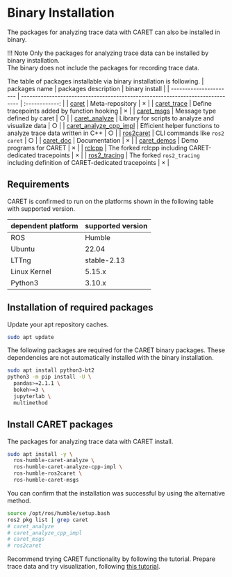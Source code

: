 # Binary Installation

The packages for analyzing trace data with CARET can also be installed in binary.

<prettier-ignore-start>
!!! Note
    Only the packages for analyzing trace data can be installed by binary installation.<br>
    The binary does not include the packages for recording trace data.
<prettier-ignore-end>

The table of packages installable via binary installation is following.
| packages name | packages description | binary install |
| ---------------------- | ----------------------------------------------------------------------------- | :------------: |
| [caret](https://github.com/tier4/caret) | Meta-repository | × |
| [caret_trace](https://github.com/tier4/caret_trace/tree/main/CARET_trace) | Define tracepoints added by function hooking | × |
| [caret_msgs](https://github.com/tier4/caret_trace/tree/main/caret_msgs) | Message type defined by caret | ○ |
| [caret_analyze](https://github.com/tier4/caret_analyze) | Library for scripts to analyze and visualize data | ○ |
| [caret_analyze_cpp_impl](https://github.com/tier4/caret_analyze_cpp_impl.git) | Efficient helper functions to analyze trace data written in C++ | ○ |
| [ros2caret](https://github.com/tier4/ros2caret.git) | CLI commands like `ros2 caret` | ○ |
| [caret_doc](https://github.com/tier4/caret_doc) | Documentation | × |
| [caret_demos](https://github.com/tier4/caret_demos) | Demo programs for CARET | × |
| [rclcpp](https://github.com/tier4/rclcpp/tree/v0.3.0) | The forked rclcpp including CARET-dedicated tracepoints | × |
| [ros2_tracing](https://github.com/tier4/ros2_tracing/tree/v0.3.0) | The forked `ros2_tracing` including definition of CARET-dedicated tracepoints | × |

## Requirements

CARET is confirmed to run on the platforms shown in the following table with supported version.

| dependent platform | supported version |
| ------------------ | ----------------- |
| ROS                | Humble            |
| Ubuntu             | 22.04             |
| LTTng              | stable-2.13       |
| Linux Kernel       | 5.15.x            |
| Python3            | 3.10.x            |

## Installation of required packages

Update your apt repository caches.

```bash
sudo apt update
```

The following packages are required for the CARET binary packages. These dependencies are not automatically installed with the binary installation.

```bash
sudo apt install python3-bt2
python3 -m pip install -U \
  pandas>=2.1.1 \
  bokeh>=3 \
  jupyterlab \
  multimethod
```

## Install CARET packages

The packages for analyzing trace data with CARET install.

```bash
sudo apt install -y \
  ros-humble-caret-analyze \
  ros-humble-caret-analyze-cpp-impl \
  ros-humble-ros2caret \
  ros-humble-caret-msgs
```

You can confirm that the installation was successful by using the alternative method.

```bash
source /opt/ros/humble/setup.bash
ros2 pkg list | grep caret
# caret_analyze
# caret_analyze_cpp_impl
# caret_msgs
# ros2caret
```

Recommend trying CARET functionality by following the tutorial.
Prepare trace data and try visualization, following [this tutorial](https://tier4.github.io/caret_doc/main/tutorials/visualization/).
